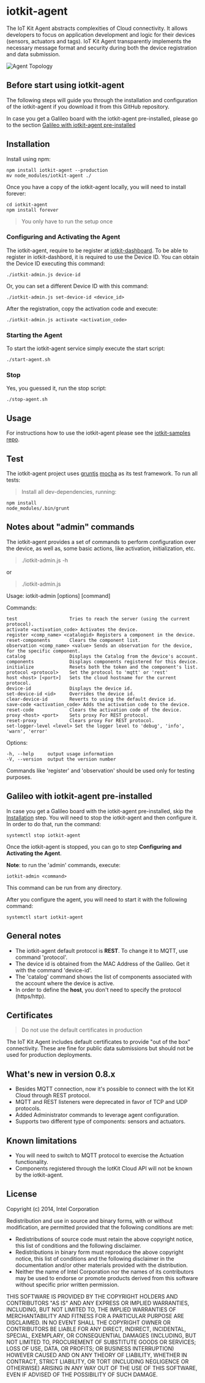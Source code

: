 # iotkit-agent

The IoT Kit Agent abstracts complexities of Cloud connectivity. It allows developers to focus on application development and logic for their devices (sensors, actuators and tags). IoT Kit Agent transparently implements the necessary message format and security during both the device registration and data submission. 

![Agent Topology](../master/images/agent-topo.png?raw=true)


## Before start using iotkit-agent

The following steps will guide you through the installation and configuration of the iotkit-agent if you download it from this GitHub repository.

In case you get a Galileo board with the iotkit-agent pre-installed, please go to the section [Galileo with iotkit-agent pre-installed](#galileo-with-iotkit-agent-pre-installed)

## Installation

Install using npm:

    npm install iotkit-agent --production 
    mv node_modules/iotkit-agent ./
    
Once you have a copy of the iotkit-agent locally, you will need to install forever:

    cd iotkit-agent
    npm install forever
    
> You only have to run the setup once
    
### Configuring and Activating the Agent

The iotkit-agent, require to be register at [iotkit-dashboard](https://dashboard.us.enableiot.com).
To be able to register in iotkit-dashbord, it is required to use the Device ID.
You can obtain the Device ID executing this command:

    ./iotkit-admin.js device-id

Or, you can set a different Device ID with this command:

    ./iotkit-admin.js set-device-id <device_id>

After the registration, copy the activation code
and execute:

    ./iotkit-admin.js activate <activation_code>     

        
### Starting the Agent

To start the iotkit-agent service simply execute the start script:

    ./start-agent.sh
    
### Stop

Yes, you guessed it, run the stop script:

    ./stop-agent.sh

## Usage

For instructions how to use the iotkit-agent please see the [iotkit-samples repo](https://github.com/enableiot/iotkit-samples).

## Test

The iotkit-agent project uses [gruntjs](http://gruntjs.com/) [mocha](http://visionmedia.github.io/mocha/) as its test framework. To run all tests:

> Install all dev-dependencies, running:

    npm install 
    node_modules/.bin/grunt

## Notes about "admin" commands

The iotkit-agent provides a set of commands to perform configuration over the device, as well as, some basic actions, like activation, initialization, etc. 

> ./iotkit-admin.js -h

or

> ./iotkit-admin.js

  Usage: iotkit-admin [options] [command]

Commands:

    test                   Tries to reach the server (using the current protocol).
    activate <activation_code> Activates the device.
    register <comp_name> <catalogid> Registers a component in the device.
    reset-components       Clears the component list.
    observation <comp_name> <value> Sends an observation for the device, for the specific component.
    catalog                Displays the Catalog from the device's account.
    components             Displays components registered for this device.
    initialize             Resets both the token and the component's list.
    protocol <protocol>    Set the protocol to 'mqtt' or 'rest'
    host <host> [<port>]   Sets the cloud hostname for the current protocol.
    device-id              Displays the device id.
    set-device-id <id>     Overrides the device id.
    clear-device-id        Reverts to using the default device id.
    save-code <activation_code> Adds the activation code to the device.
    reset-code             Clears the activation code of the device.
    proxy <host> <port>    Sets proxy For REST protocol.
    reset-proxy            Clears proxy For REST protocol.
    set-logger-level <level> Set the logger level to 'debug', 'info', 'warn', 'error'

Options:

    -h, --help     output usage information
    -V, --version  output the version number

Commands like 'register' and 'observation' should be used only for testing purposes. 

## Galileo with iotkit-agent pre-installed

In case you get a Galileo board with the iotkit-agent pre-installed, skip the [Installation](#installation) step.
You will need to stop the iotkit-agent and then configure it.
In order to do that, run the command:

    systemctl stop iotkit-agent

Once the iotkit-agent is stopped, you can go to step **Configuring and Activating the Agent**.

**Note**: to run the 'admin' commands, execute:
 
    iotkit-admin <command>

This command can be run from any directory.
 
After you configure the agent, you will need to start it with the following command:

    systemctl start iotkit-agent

## General notes

* The iotkit-agent default protocol is **REST**. To change it to MQTT, use command 'protocol'.
* The device id is obtained from the MAC Address of the Galileo. Get it with the command 'device-id'.
* The 'catalog' command shows the list of components associated with the account where the device is active.
* In order to define the **host**, you don't need to specify the protocol (https/http).

## Certificates

> Do not use the default certificates in production

The IoT Kit Agent includes default certificates to provide "out of the box" connectivity. These are fine for public data submissions but should not be used for production deployments. 

## What's new in version 0.8.x

* Besides MQTT connection, now it's possible to connect with the Iot Kit Cloud through REST protocol.
* MQTT and REST listeners were deprecated in favor of TCP and UDP protocols.
* Added Administrator commands to leverage agent configuration.
* Supports two different type of components: sensors and actuators.   
 
## Known limitations
 
* You will need to switch to MQTT protocol to exercise the Actuation functionality.
* Components registered through the IotKit Cloud API will not be known by the iotkit-agent.

## License

Copyright (c) 2014, Intel Corporation

Redistribution and use in source and binary forms, with or without modification,
are permitted provided that the following conditions are met:

* Redistributions of source code must retain the above copyright notice,
  this list of conditions and the following disclaimer.
* Redistributions in binary form must reproduce the above copyright notice,
  this list of conditions and the following disclaimer in the documentation
  and/or other materials provided with the distribution.
* Neither the name of Intel Corporation nor the names of its contributors
  may be used to endorse or promote products derived from this software
  without specific prior written permission.

THIS SOFTWARE IS PROVIDED BY THE COPYRIGHT HOLDERS AND CONTRIBUTORS "AS IS" AND
ANY EXPRESS OR IMPLIED WARRANTIES, INCLUDING, BUT NOT LIMITED TO, THE IMPLIED
WARRANTIES OF MERCHANTABILITY AND FITNESS FOR A PARTICULAR PURPOSE ARE
DISCLAIMED. IN NO EVENT SHALL THE COPYRIGHT OWNER OR CONTRIBUTORS BE LIABLE FOR
ANY DIRECT, INDIRECT, INCIDENTAL, SPECIAL, EXEMPLARY, OR CONSEQUENTIAL DAMAGES
(INCLUDING, BUT NOT LIMITED TO, PROCUREMENT OF SUBSTITUTE GOODS OR SERVICES;
LOSS OF USE, DATA, OR PROFITS; OR BUSINESS INTERRUPTION) HOWEVER CAUSED AND ON
ANY THEORY OF LIABILITY, WHETHER IN CONTRACT, STRICT LIABILITY, OR TORT
(INCLUDING NEGLIGENCE OR OTHERWISE) ARISING IN ANY WAY OUT OF THE USE OF THIS
SOFTWARE, EVEN IF ADVISED OF THE POSSIBILITY OF SUCH DAMAGE.
